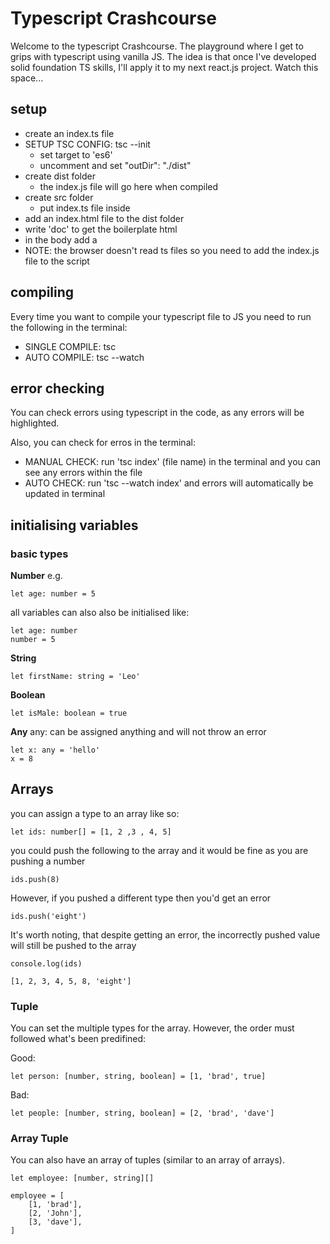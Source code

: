 # Typescript Crashcourse

Welcome to the typescript Crashcourse. The playground where I get to grips with typescript using vanilla JS. The idea is that once I've developed solid foundation TS skills, I'll apply it to my next react.js project. Watch this space...

## setup

- create an index.ts file
- SETUP TSC CONFIG: tsc --init
  - set target to 'es6'
  - uncomment and set  "outDir": "./dist" 
- create dist folder
  - the index.js file will go here when compiled
- create src folder
  - put index.ts file inside
- add an index.html file to the dist folder
 - write 'doc' to get the boilerplate html
 - in the body add a <script src="index.js"></script>
 - NOTE: the browser doesn't read ts files so you need to add the index.js file to the script


## compiling

Every time you want to compile your typescript file to JS you need to run the following in the terminal:

- SINGLE COMPILE: tsc
- AUTO COMPILE: tsc --watch

## error checking

  You can check errors using typescript in the code, as any errors will be highlighted.

  Also, you can check for erros in the terminal:
- MANUAL CHECK: run 'tsc index' (file name) in the terminal and you can see any errors within the file
- AUTO CHECK:  run 'tsc --watch index' and errors will automatically be updated in terminal


## initialising variables

### basic types

**Number**
e.g.
```
let age: number = 5
```
all variables can also also be initialised like:
```
let age: number
number = 5
```
**String**
```
let firstName: string = 'Leo'
```
**Boolean**
```
let isMale: boolean = true
```
**Any**
any: can be assigned anything and will not throw an error

```
let x: any = 'hello' 
x = 8
```

## Arrays

you can assign a type to an array like so:

```
let ids: number[] = [1, 2 ,3 , 4, 5]
```
you could push the following to the array and it would be fine as you are pushing a number
```
ids.push(8)
```
However, if you pushed a different type then you'd get an error
```
ids.push('eight')
```

It's worth noting, that despite getting an error, the incorrectly pushed value will still be pushed to the array
```
console.log(ids)
```
```
[1, 2, 3, 4, 5, 8, 'eight']
```

### Tuple

You can set the multiple types for the array. However, the order must followed what's been predifined:

Good:
```
let person: [number, string, boolean] = [1, 'brad', true]
```
Bad:
```
let people: [number, string, boolean] = [2, 'brad', 'dave']
```

### Array Tuple

You can also have an array of tuples (similar to an array of arrays).

```
let employee: [number, string][]

employee = [
    [1, 'brad'],
    [2, 'John'],
    [3, 'dave'],
]
```

